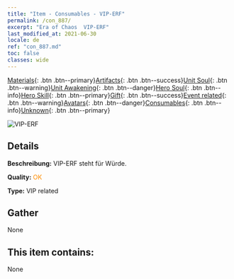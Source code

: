 ```yaml
---
title: "Item - Consumables - VIP-ERF"
permalink: /con_887/
excerpt: "Era of Chaos  VIP-ERF"
last_modified_at: 2021-06-30
locale: de
ref: "con_887.md"
toc: false
classes: wide
---
```

 [Materials](/ItemsDE/){: .btn .btn--primary}[Artifacts](/ItemsDE/Artifacts/){: .btn .btn--success}[Unit Soul](/ItemsDE/UnitSoul/){: .btn .btn--warning}[Unit Awakening](/ItemsDE/UnitAwakening/){: .btn .btn--danger}[Hero Soul](/ItemsDE/HeroSoul/){: .btn .btn--info}[Hero Skill](/ItemsDE/HeroSkill/){: .btn .btn--primary}[Gift](/ItemsDE/Gift/){: .btn .btn--success}[Event related](/ItemsDE/Events/){: .btn .btn--warning}[Avatars](/ItemsDE/Avatars/){: .btn .btn--danger}[Consumables](/ItemsDE/Consumables/){: .btn .btn--info}[Unknown](/ItemsDE/Unknown/){: .btn .btn--primary}

 ![VIP-ERF](/images/t/i_39980.png)

## Details
 **Beschreibung:** VIP-ERF steht für Würde.

 **Quality:** <span style="color: #FF8C00">OK</span>

 **Type:** VIP related

## Gather

  None

## This item contains:

  None

